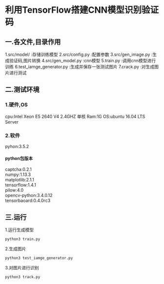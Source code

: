 # 利用TensorFlow搭建CNN模型识别验证码
## 一.各文件,目录作用
1.src/model/       :存储训练模型
2.src/config.py    :配置参数
3.src/gen_image.py :生成验证码,图片转换
4.src/gen_model.py :cnn模型
5.train.py	   :调用cnn模型进行训练
6.test_iamge_generator.py :生成并保存一张测试图片
7.crack.py 	   :对生成图片进行测试

## 二.测试环境
### 1.硬件,OS
cpu:Intel Xeon E5 2640 V4 2.4GHZ 单核
Ram:1G
OS:ubuntu 16.04 LTS Server

### 2.软件
pyhon:3.5.2
#### python包版本
captcha:0.2.1  
numpy:1.13.3  
matplotlib:2.1.1  
tensorflow:1.4.1  
pilow:4.0  
opencv-python:3.4.0.12  
tensorbaoard:0.4.0rc3  
 
## 三.运行
1.运行生成模型  
```
python3 train.py
```
2.生成图片  
```
python3 test_iamge_generator.py
```
3.对图片进行识别  
```
python3 track.py  
```
